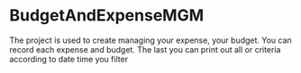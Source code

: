 # BudgetAndExpenseMGM
The project is used to create managing your expense, your budget. You can record each expense and budget. The last you can print out all or criteria according to date time you filter 

